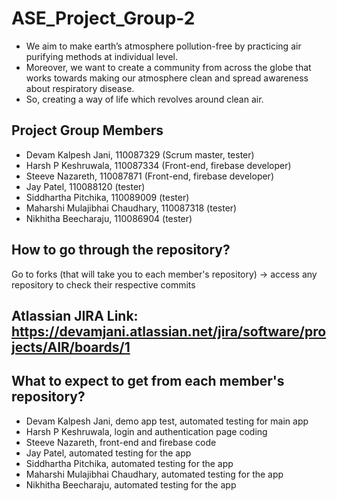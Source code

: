 # ASE_Project_Group-2

- We aim to make earth’s atmosphere pollution-free by practicing air purifying methods at individual level. 
- Moreover, we want to create a community from across the globe that works towards making our atmosphere clean and spread awareness about respiratory disease. 
- So, creating a way of life which revolves around clean air.

## Project Group Members

* Devam Kalpesh Jani, 110087329 (Scrum master, tester)
* Harsh P Keshruwala,	110087334 (Front-end, firebase developer)
* Steeve Nazareth,	110087871 (Front-end, firebase developer)
* Jay Patel,	110088120 (tester)
* Siddhartha Pitchika,	110089009 (tester)     
* Maharshi Mulajibhai Chaudhary,	110087318 (tester)
* Nikhitha Beecharaju,	110086904 (tester)

## How to go through the repository?

Go to forks (that will take you to each member's repository) -> access any repository to check their respective commits

## Atlassian JIRA Link: https://devamjani.atlassian.net/jira/software/projects/AIR/boards/1

## What to expect to get from each member's repository?

* Devam Kalpesh Jani, demo app test, automated testing for main app
* Harsh P Keshruwala, login and authentication page coding
* Steeve Nazareth, front-end and firebase code
* Jay Patel, automated testing for the app
* Siddhartha Pitchika, automated testing for the app     
* Maharshi Mulajibhai Chaudhary, automated testing for the app
* Nikhitha Beecharaju, automated testing for the app
